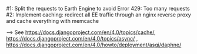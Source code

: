 #1: Split the requests to Earth Engine to avoid Error 429: Too many requests
#2: Implement caching: redirect all EE traffic through an nginx reverse proxy and cache everything with memcache

--> See https://docs.djangoproject.com/en/4.0/topics/cache/, https://docs.djangoproject.com/en/4.0/topics/async/ , https://docs.djangoproject.com/en/4.0/howto/deployment/asgi/daphne/